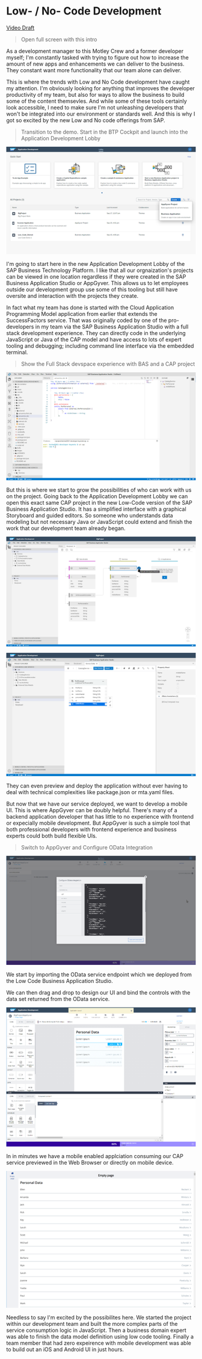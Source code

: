 # Low- / No- Code Development

[Video Draft](https://sap.sharepoint.com/sites/100499/advocates/Shared%20Documents/Forms/AllItems.aspx?id=%2Fsites%2F100499%2Fadvocates%2FShared%20Documents%2F203%2DProjects%2FTechEd%202021%2FKeynote%20Videos%2FTechEd%5FDeveloper%5FKeynote%5Flow%5Fno%5Fcode%5Fdraft%2Emp4&parent=%2Fsites%2F100499%2Fadvocates%2FShared%20Documents%2F203%2DProjects%2FTechEd%202021%2FKeynote%20Videos)

> Open full screen with this intro

As a development manager to this Motley Crew and a former developer myself; I'm constantly tasked with trying to figure out how to increase the amount of new apps and enhancements we can deliver to the business. They constant want more functionality that our team alone can deliver.  

This is where the trends with Low and No Code development have caught my attention. I'm obviously looking for anything that improves the developer productivity of my team, but also for ways to allow the business to build some of the content themsevles. And while some of these tools certainly look accessible, I need to make sure I'm not unleashing developers that won't be integrated into our environment or standards well. And this is why I got so excited by the new Low and No code offerings from SAP. 

> Transition to the demo. Start in the BTP Cockpit and launch into the Application Development Lobby

![Application Development Lobby](images/low_no_app_dev_lobby.png)

I'm going to start here in the new Application Development Lobby of the SAP Business Technology Platform. I like that all our orgnaization's projects can be viewed in one location regardless if they were created in the SAP Business Application Studio or AppGyver.  This allows us to let employees outside our development group use some of this tooling but still have oversite and interaction with the projects they create. 

In fact what my team has done is started with the Cloud Application Programming Model application from earlier that extends the SuccessFactors service.  That was originally coded by one of the pro-developers in my team via the SAP Business Application Studio with a full stack development experience. They can directly code in the underlying JavaScript or Java of the CAP model and have access to lots of expert tooling and debugging; including command line interface via the embedded terminal.

> Show the Full Stack devspace experience with BAS and a CAP project

![Full Stack Development Experience in BAS](images/low_no_bas_fullstack.png)

But this is where we start to grow the possibilities of who can work with us on the project.  Going back to the Application Development Lobby we can open this exact same CAP project in the new Low-Code version of the SAP Business Application Studio. It has a simplified interface with a graphical Storyboard and guided editors.  So someone who understands data modeling but not necessary Java or JavaScript could extend and finish the work that our development team already began.  

![Low Code BAS](images/low_no_bas_low_code_version.png)

![Low Code BAS](images/low_no_bas_low_code_version_2.png)

They can even preview and deploy the application without ever having to deal with technical complexities like package.json or mta.yaml files. 

But now that we have our service deployed, we want to develop a mobile UI.  This is where AppGyver can be doubly helpful. There's many of a backend application developer that has little to no experience with frontend or expecially mobile development.  But AppGyver is such a simple tool that both professional developers with frontend experience and business experts could both build flexible UIs.

> Switch to AppGyver and Configure OData Integration

![OData Integration](images/low_no_appgyver_configure_odata.png)

We start by importing the OData service endpoint which we deployed from the Low Code Business Application Studio. 

<Pause>

We can then drag and drop to design our UI and bind the controls with the data set returned from the OData service.

<Pause>

![AppGyver Designer](images/low_no_appgyver_designer.png)

In in minutes we have a mobile enabled applciation consuming our CAP service previewed in the Web Browser or directly on mobile device.

![AppGyver Preview](images/low_no_appgyver_preview_in_browser.png)

Needless to say I'm excited by the possibilites here. We started the project within our development team and built the more complex parts of the service consumption logic in JavaScript.  Then a business domain expert was able to finish the data model definition using low code tooling.  Finally a team member that had zero expeirence with mobile development was able to build out an iOS and Android UI in just hours. 